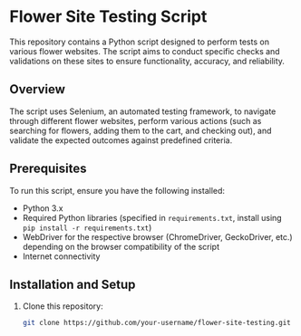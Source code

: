# Flower Site Testing Script

This repository contains a Python script designed to perform tests on various flower websites. The script aims to conduct specific checks and validations on these sites to ensure functionality, accuracy, and reliability.

## Overview

The script uses Selenium, an automated testing framework, to navigate through different flower websites, perform various actions (such as searching for flowers, adding them to the cart, and checking out), and validate the expected outcomes against predefined criteria.

## Prerequisites

To run this script, ensure you have the following installed:

- Python 3.x
- Required Python libraries (specified in `requirements.txt`, install using `pip install -r requirements.txt`)
- WebDriver for the respective browser (ChromeDriver, GeckoDriver, etc.) depending on the browser compatibility of the script
- Internet connectivity

## Installation and Setup

1. Clone this repository:

   ```bash
   git clone https://github.com/your-username/flower-site-testing.git
